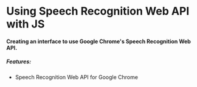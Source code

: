 # Using Speech Recognition Web API with JS

#### Creating an interface to use Google Chrome's Speech Recognition Web API.

##### Features:

- Speech Recognition Web API for Google Chrome

